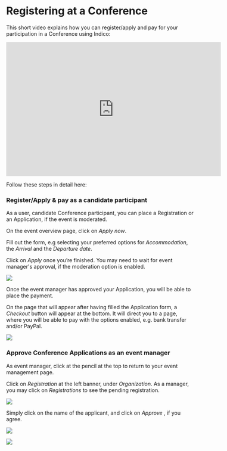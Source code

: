 # Registering at a Conference

This short video explains how you can register/apply and pay for your participation in a Conference using Indico:

<iframe width="576" height="360" frameborder="0" src="https://cds.cern.ch/video/2275654?showTitle=true" allowfullscreen></iframe>

Follow these steps in detail here:

### Register/Apply & pay as a candidate participant

As a user, candidate Conference participant, you can place a Registration or an Application, if the event is moderated.

On the event overview page, click on _Apply now_.

Fill out the form, e.g selecting your preferred options for _Accommodation_, the _Arrival_ and the _Departure date_.

Click on _Apply_ once you’re finished. You may need to wait for event manager's approval, if the moderation option is enabled.

![](../assets/Register_1.png)

Once the event manager has approved your Application, you will be able to place the payment.

On the page that will appear after having filled the Application form, a _Checkout_ button will appear at the bottom. It will direct you to a page, where you will be able to pay with the options enabled, e.g. bank transfer and/or PayPal.

![](../assets/Register_2.png)

### Approve Conference Applications as an event manager

As event manager, click at the pencil at the top to return to your event management page.

Click on _Registration_ at the left banner, under _Organization_. As a manager, you may click on _Registrations_ to see the pending registration.

![](../assets/Register_3.png)

Simply click on the name of the applicant, and click on _Approve_ , if you agree.

![](../assets/Register_4.png)

![](../assets/Register_5.png)
